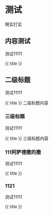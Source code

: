 # 测试

啊实打实

## 内容测试
<div>
    <demo title="累加器1" src="./example/test.vue" desc="这是一个简单的累加器"></demo>
</div>

<demo title="测试111222" src="./example/test.tsx" desc="嘿嘿test`1111`">
    <div class="button-desc">测试11111</div>
</demo>

<demo src="./example/tsTest.ts"></demo>


{{ title }}

## 二级标题


<div>
    <demo title="累加器1" src="./example/test.vue" desc="这是一个简单的累加器"></demo>
</div>

<demo title="测试1111" src="./example/test.tsx" desc="嘿嘿test`1111`">
    <div class="button-desc">测试11111</div>
</demo>

<demo src="./example/tsTest.ts"></demo>


{{ title }}
二级标题内容


### 三级标题


<div>
    <demo title="累加器1" src="./example/test.vue" desc="这是一个简单的累加器"></demo>
</div>

<demo title="测试1111" src="./example/test.tsx" desc="嘿嘿test`1111`">
    <div class="button-desc">测试11111</div>
</demo>

<demo src="./example/tsTest.ts"></demo>


{{ title }}
三级标题内容



### 111阿萨德撒的撒


<div>
    <demo title="累加器1" src="./example/test.vue" desc="这是一个简单的累加器"></demo>
</div>

<demo title="测试1111" src="./example/test.tsx" desc="嘿嘿test`1111`">
    <div class="button-desc">测试11111</div>
</demo>

<demo src="./example/tsTest.ts"></demo>


{{ title }}

### 1121



<div>
    <demo title="累加器1" src="./example/test.vue" desc="这是一个简单的累加器"></demo>
</div>

<demo title="测试1111" src="./example/test.tsx" desc="嘿嘿test`1111`">
    <div class="button-desc">测试11111</div>
</demo>



{{ title }}


<script setup lang="ts">
import { ref } from "vue";
const title = ref("测试标题11111111")
</script>
